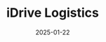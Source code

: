 ---  
layout: startup_page  
title: "iDrive Logistics"  
id: "idrivelogistics.com"  
permalink: "/idrivelogisticsidrivelogistics.com01222025/"  
website: "https://www.idrivelogistics.com/"  
funding_round: "Growth Loan"  
funding_amount: ""  
investors: "Decathlon Capital Partners"  
about: "iDrive Logistics provides shipping and fulfillment solutions for e-commerce businesses and 3PL warehouses. They specialize in small-parcel spend management and supply chain visibility, helping customers reduce costs and optimize operations. Their proprietary business intelligence platform empowers e-commerce brands to succeed globally."  
markets: "E-commerce, Logistics, Supply Chain, Transportation"  
hq: "Lehi, Utah, United States"  
founded_year: "2008"  
linkedin: "https://www.linkedin.com/company/i-drive-logistics"  
twitter: "https://twitter.com/iDriveLogistics"  
instagram: ""  
facebook: "https://www.facebook.com/iDriveLogistics/"  
crunchbase: "https://www.crunchbase.com/organization/idrive-logistics"  
pitchbook: "https://pitchbook.com/profiles/company/128624-59"  

date_display: "22-Jan-2025"  
date: "2025-01-22"

# SEO Optimization  
meta_title: "iDrive Logistics - Growth Loan"  
meta_description: "iDrive Logistics, iDrive Logistics provides shipping and fulfillment solutions for e-commerce businesses and 3PL warehouses. They specialize in small-parcel spend manag..."  
meta_keywords: "iDrive Logistics, E-commerce, Logistics, Supply Chain, Transportation, Growth Loan funding"  
canonical_url: "https://startup.projectstartups.com/idrivelogisticsidrivelogistics.com01222025/"  
---